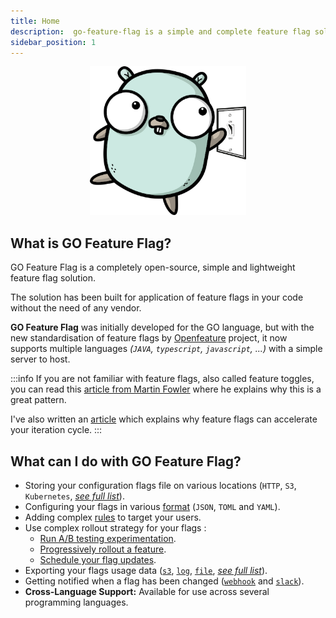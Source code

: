 ```yaml
---
title: Home
description:  go-feature-flag is a simple and complete feature flag solution, without any complex backend system to install. You need only a file as your backend.
sidebar_position: 1
---
```


<p align="center">
  <img width="250" height="238" src="/img/logo/logo.png" alt="go-feature-flag logo" />
</p>

## What is GO Feature Flag?
GO Feature Flag is a completely open-source, simple and lightweight feature flag solution.

The solution has been built for application of feature flags in your code without the need of any vendor.

**GO Feature Flag** was initially developed for the GO language, but with the new standardisation of feature flags by [Openfeature](https://openfeature.dev/) project, it now supports multiple languages _(`JAVA`, `typescript`, `javascript`, ...)_ with a simple server to host.

:::info
If you are not familiar with feature flags, also called feature toggles, you can read this [article from Martin Fowler](https://www.martinfowler.com/articles/feature-toggles.html)
where he explains why this is a great pattern.

I've also written an [article](https://medium.com/better-programming/feature-flags-and-how-to-iterate-quickly-7e3371b9986) which explains why feature flags can accelerate your iteration cycle.
:::

## What can I do with GO Feature Flag?

- Storing your configuration flags file on various locations (`HTTP`, `S3`, `Kubernetes`, [_see full list_](configure_flag/store_your_flags.mdx)).
- Configuring your flags in various [format](configure_flag/flag_format.mdx) (`JSON`, `TOML` and `YAML`).
- Adding complex [rules](configure_flag/flag_format.mdx#rule-format) to target your users.
- Use complex rollout strategy for your flags :
    - [Run A/B testing experimentation](configure_flag/rollout/experimentation.mdx).
    - [Progressively rollout a feature](configure_flag/rollout/progressive.mdx).
    - [Schedule your flag updates](configure_flag/rollout/scheduled.mdx).
- Exporting your flags usage data ([`s3`](go_module/data_collection/s3.md), [`log`](go_module/data_collection/log.md), [`file`](go_module/data_collection/file.md), [_see full list_](configure_flag/export_flags_usage.mdx)).
- Getting notified when a flag has been changed ([`webhook`](go_module/notifier/webhook.md) and [`slack`](go_module/notifier/slack.md)).
- **Cross-Language Support:** Available for use across several programming languages.
